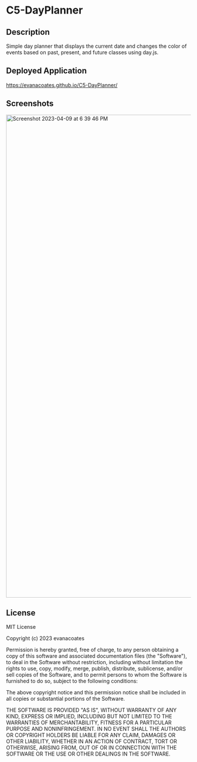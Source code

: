 # C5-DayPlanner

## Description
Simple day planner that displays the current date and changes the color of events based on past, present, and future classes using day.js.

## Deployed Application
https://evanacoates.github.io/C5-DayPlanner/

## Screenshots
<img width="1312" alt="Screenshot 2023-04-09 at 6 39 46 PM" src="https://user-images.githubusercontent.com/113846878/230799771-020fcd85-8885-4d75-a471-3db82f2761e1.png">

## License
MIT License

Copyright (c) 2023 evanacoates

Permission is hereby granted, free of charge, to any person obtaining a copy of this software and associated documentation files (the "Software"), to deal in the Software without restriction, including without limitation the rights to use, copy, modify, merge, publish, distribute, sublicense, and/or sell copies of the Software, and to permit persons to whom the Software is furnished to do so, subject to the following conditions:

The above copyright notice and this permission notice shall be included in all copies or substantial portions of the Software.

THE SOFTWARE IS PROVIDED "AS IS", WITHOUT WARRANTY OF ANY KIND, EXPRESS OR IMPLIED, INCLUDING BUT NOT LIMITED TO THE WARRANTIES OF MERCHANTABILITY, FITNESS FOR A PARTICULAR PURPOSE AND NONINFRINGEMENT. IN NO EVENT SHALL THE AUTHORS OR COPYRIGHT HOLDERS BE LIABLE FOR ANY CLAIM, DAMAGES OR OTHER LIABILITY, WHETHER IN AN ACTION OF CONTRACT, TORT OR OTHERWISE, ARISING FROM, OUT OF OR IN CONNECTION WITH THE SOFTWARE OR THE USE OR OTHER DEALINGS IN THE SOFTWARE.
